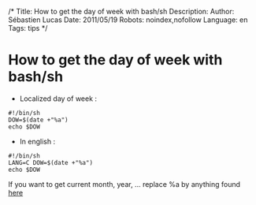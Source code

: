 /*
Title: How to get the day of week with bash/sh
Description: 
Author: Sébastien Lucas
Date: 2011/05/19
Robots: noindex,nofollow
Language: en
Tags: tips
*/
# How to get the day of week with bash/sh

*	Localized day of week : 

```
#!/bin/sh
DOW=$(date +"%a")
echo $DOW
```

*	In english :

```
#!/bin/sh
LANG=C DOW=$(date +"%a")
echo $DOW
```

If you want to get current month, year, ... replace %a by anything found [here](http://www.cyberciti.biz/faq/linux-unix-formatting-dates-for-display/)






